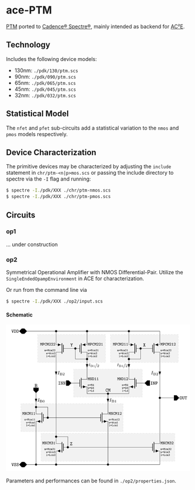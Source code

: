 # ace-PTM

[PTM](http://ptm.asu.edu/) ported to 
[Cadence® Spectre®](https://www.cadence.com/ko_KR/home/tools/custom-ic-analog-rf-design/circuit-simulation/spectre-simulation-platform.html),
mainly intended as backend for [AC²E](https://github.com/matthschw/ace).

## Technology

Includes the following device models:

+ 130nm: `./pdk/130/ptm.scs`
+ 90nm: `./pdk/090/ptm.scs`
+ 65nm: `./pdk/065/ptm.scs`
+ 45nm: `./pdk/045/ptm.scs`
+ 32nm: `./pdk/032/ptm.scs`

## Statistical Model

The `nfet` and `pfet` sub-circuits add a statistical variation to the `nmos`
and `pmos` models respectively.

## Device Characterization

The primitive devices may be characterized by adjusting the `include` statement
in `chr/ptm-<n|p>mos.scs` or passing the include directory to spectre via the
`-I` flag and running:

```bash
$ spectre -I./pdk/XXX ./chr/ptm-nmos.scs
$ spectre -I./pdk/XXX ./chr/ptm-pmos.scs
```

## Circuits

### op1

... under construction

### op2

Symmetrical Operational Amplifier with NMOS Differential-Pair.
Utilize the `SingleEndedOpampEnvironment` in ACE for characterization.

Or run from the command line via

```bash
$ spectre -I./pdk/XXX ./op2/input.scs
```

#### Schematic

![Symmetrical Operational Amplifier (`op2`)](fig/op2.png)

Parameters and performances can be found in `./op2/properties.json`.
